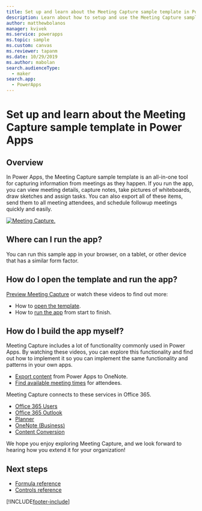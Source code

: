 ```yaml
---
title: Set up and learn about the Meeting Capture sample template in Power Apps
description: Learn about how to setup and use the Meeting Capture sample app template in Power Apps.
author: matthewbolanos
manager: kvivek
ms.service: powerapps
ms.topic: sample
ms.custom: canvas
ms.reviewer: tapanm
ms.date: 10/29/2019
ms.author: mabolan
search.audienceType: 
  - maker
search.app: 
  - PowerApps
---
```

# Set up and learn about the Meeting Capture sample template in Power Apps

## Overview

 In Power Apps, the Meeting Capture sample template is an all-in-one tool for capturing information from meetings as they happen. If you run the app, you can view meeting details, capture notes, take pictures of whiteboards, draw sketches and assign tasks. You can also export all of these items, send them to all meeting attendees, and schedule followup meetings quickly and easily.

[![Meeting Capture.](media/sample-meeting-capture/MeetingCapture.png)](https://aka.ms/previewmeetingcapture)

## Where can I run the app?

You can run this sample app in your browser, on a tablet, or other device that has a similar form factor.

## How do I open the template and run the app?

[Preview Meeting Capture](https://aka.ms/previewmeetingcapture) or watch these videos to find out more:

- How to [open the template](https://www.youtube.com/watch?v=MTsbjln1AcA&index=1&list=PL8IYfXypsj2B5FizD0ZVVuzf49vr8yXFU).
- How to [run the app](https://youtu.be/mGyxyJL4gJk) from start to finish.

## How do I build the app myself?

Meeting Capture includes a lot of functionality commonly used in Power Apps. By watching these videos, you can explore this functionality and find out how to implement it so you can implement the same functionality and patterns in your own apps.

- [Export content](https://youtu.be/D6kmeM0UFH0) from Power Apps to OneNote.
- [Find available meeting times](https://youtu.be/gSD8m6d_Gv0) for attendees.

Meeting Capture connects to these services in Office 365.

- [Office 365 Users](/connectors/office365users/)
- [Office 365 Outlook](/connectors/office365/)
- [Planner](/connectors/planner/)
- [OneNote (Business)](/connectors/onenote/)
- [Content Conversion](/connectors/conversionservice/)

We hope you enjoy exploring Meeting Capture, and we look forward to hearing how you extend it for your organization!

## Next steps
- [Formula reference](./formula-reference.md)
- [Controls reference](./reference-properties.md)
 


[!INCLUDE[footer-include](../../includes/footer-banner.md)]